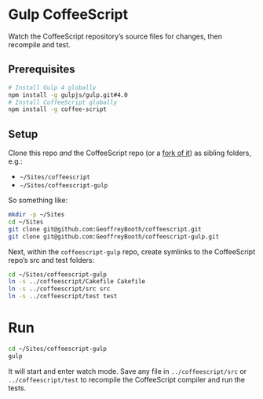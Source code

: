 # Gulp CoffeeScript

Watch the CoffeeScript repository’s source files for changes, then recompile and test.

## Prerequisites

```sh
# Install Gulp 4 globally
npm install -g gulpjs/gulp.git#4.0
# Install CoffeeScript globally
npm install -g coffee-script
```

## Setup

Clone this repo _and_ the CoffeeScript repo (or a [fork of it](https://github.com/GeoffreyBooth/coffeescript)) as sibling folders, e.g.:

* `~/Sites/coffeescript`
* `~/Sites/coffeescript-gulp`

So something like:

```sh
mkdir -p ~/Sites
cd ~/Sites
git clone git@github.com:GeoffreyBooth/coffeescript.git
git clone git@github.com:GeoffreyBooth/coffeescript-gulp.git
```

Next, within the `coffeescript-gulp` repo, create symlinks to the CoffeeScript repo’s src and test folders:

```sh
cd ~/Sites/coffeescript-gulp
ln -s ../coffeescript/Cakefile Cakefile
ln -s ../coffeescript/src src
ln -s ../coffeescript/test test
```

# Run

```sh
cd ~/Sites/coffeescript-gulp
gulp
```

It will start and enter watch mode. Save any file in `../coffeescript/src` or `../coffeescript/test` to recompile the CoffeeScript compiler and run the tests.
